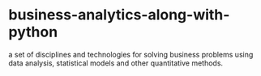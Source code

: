 # business-analytics-along-with-python
 a set of disciplines and technologies for solving business problems using data analysis, statistical models and other quantitative methods.
